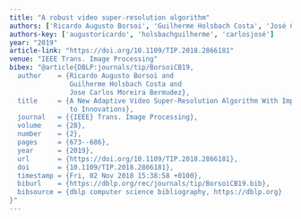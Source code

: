 ```yaml
---
title: "A robust video super-resolution algorithm"
authors: ['Ricardo Augusto Borsoi', 'Guilherme Holsbach Costa', 'José Carlos Moreira Bermudez']
authors-key: ['augustoricardo', 'holsbachguilherme', 'carlosjosé']
year: "2019"
article-link: "https://doi.org/10.1109/TIP.2018.2866181"
venue: "IEEE Trans. Image Processing"
bibex: "@article{DBLP:journals/tip/BorsoiCB19,
  author    = {Ricardo Augusto Borsoi and
               Guilherme Holsbach Costa and
               Jose Carlos Moreira Bermudez},
  title     = {A New Adaptive Video Super-Resolution Algorithm With Improved Robustness
               to Innovations},
  journal   = {{IEEE} Trans. Image Processing},
  volume    = {28},
  number    = {2},
  pages     = {673--686},
  year      = {2019},
  url       = {https://doi.org/10.1109/TIP.2018.2866181},
  doi       = {10.1109/TIP.2018.2866181},
  timestamp = {Fri, 02 Nov 2018 15:38:58 +0100},
  biburl    = {https://dblp.org/rec/journals/tip/BorsoiCB19.bib},
  bibsource = {dblp computer science bibliography, https://dblp.org}
}"
---
```

